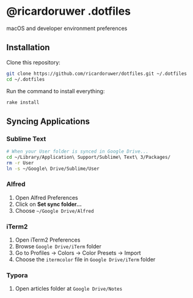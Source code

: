 # @ricardoruwer .dotfiles

macOS and developer environment preferences

## Installation

Clone this repository:

```bash
git clone https://github.com/ricardoruwer/dotfiles.git ~/.dotfiles
cd ~/.dotfiles
```

Run the command to install everything:

```bash
rake install
```

## Syncing Applications

### Sublime Text

```bash
# When your User folder is synced in Google Drive...
cd ~/Library/Application\ Support/Sublime\ Text\ 3/Packages/
rm -r User
ln -s ~/Google\ Drive/Sublime/User
```

### Alfred

1. Open Alfred Preferences
2. Click on **Set sync folder...**
3. Choose `~/Google Drive/Alfred`

### iTerm2

1. Open iTerm2 Preferences
2. Browse `Google Drive/iTerm` folder
3. Go to Profiles -> Colors -> Color Presets -> Import
4. Choose the `itermcolor` file in `Google Drive/iTerm` folder

### Typora

1. Open articles folder at `Google Drive/Notes`
